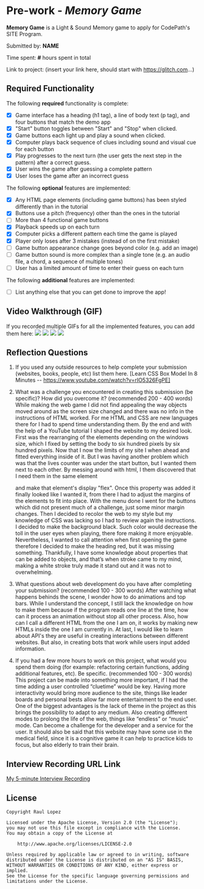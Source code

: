# Pre-work - *Memory Game*

**Memory Game** is a Light & Sound Memory game to apply for CodePath's SITE Program. 

Submitted by: **NAME**

Time spent: **#** hours spent in total

Link to project: (insert your link here, should start with https://glitch.com...)

## Required Functionality

The following **required** functionality is complete:

* [X] Game interface has a heading (h1 tag), a line of body text (p tag), and four buttons that match the demo app
* [X] "Start" button toggles between "Start" and "Stop" when clicked. 
* [X] Game buttons each light up and play a sound when clicked. 
* [X] Computer plays back sequence of clues including sound and visual cue for each button
* [X] Play progresses to the next turn (the user gets the next step in the pattern) after a correct guess. 
* [X] User wins the game after guessing a complete pattern
* [X] User loses the game after an incorrect guess

The following **optional** features are implemented:

* [X] Any HTML page elements (including game buttons) has been styled differently than in the tutorial
* [X] Buttons use a pitch (frequency) other than the ones in the tutorial
* [ ] More than 4 functional game buttons
* [X] Playback speeds up on each turn
* [X] Computer picks a different pattern each time the game is played
* [X] Player only loses after 3 mistakes (instead of on the first mistake)
* [ ] Game button appearance change goes beyond color (e.g. add an image)
* [ ] Game button sound is more complex than a single tone (e.g. an audio file, a chord, a sequence of multiple tones)
* [ ] User has a limited amount of time to enter their guess on each turn

The following **additional** features are implemented:

- [ ] List anything else that you can get done to improve the app!

## Video Walkthrough (GIF)

If you recorded multiple GIFs for all the implemented features, you can add them here:
![](http://g.recordit.co/JeeoXRzyix.gif)
![](https://www.w3schools.com/jsref)
![](gif3-link-here)
![](gif4-link-here)

## Reflection Questions
1. If you used any outside resources to help complete your submission (websites, books, people, etc) list them here. 
[Learn CSS Box Model In 8 Minutes -- https://www.youtube.com/watch?v=rIO5326FgPE]

2. What was a challenge you encountered in creating this submission (be specific)? How did you overcome it? (recommended 200 - 400 words) 
While making the web game I did not find appealing the way objects moved around as the screen size changed and there was no info in the instructions of HTML worked. 
For me HTML and CSS are new languages there for I had to spend time understanding them. By the end and with the help of a YouTube tutorial I shaped the website to 
my desired look. First was the rearranging of the elements depending on the windows size, which I fixed by setting the body to six hundred pixels by six hundred pixels. 
Now that I now the limits of my site I when ahead and fitted everything inside of it. But I was having another problem which was that the lives counter was under the 
start button, but I wanted them next to each other. By messing around with html, I them discovered that I need them in the same element<div> and make that element's display "flex".
Once this property was added it finally looked like I wanted it, from there I had to adjust the margins of the elements to fit into place. With the menu done 
I went for the buttons which did not present much of a challenge, just some minor margin changes. Then I decided to recolor the web to my style but 
my knowledge of CSS was lacking so I had to review again the instructions. I decided to make the background black. Such color would decrease the 
toll in the user eyes when playing, there fore making it more enjoyable. Nevertheless, I wanted to call attention when first opening the game therefore
 I decided to make the heading red, but it was missing something. Thankfully, I have some knowledge about properties that can be added to objects,
and that’s when stroke came to my mind, making a white stroke truly made it stand out and it was not to overwhelming.


3. What questions about web development do you have after completing your submission? (recommended 100 - 300 words) 
After watching what happens behinds the scene, I wonder how to do animations and top bars. While I understand the concept, I still lack the knowledge on how to make them
 because if the program reads one line at the time, how can it process an animation without stop all other process. Also, how can I call a different HTML from the one I am on, 
it works by making new HTMLs inside the one I am currently in. At last, I would like to learn about API's they are useful in creating interactions between different websites.
 But also, in creating bots that work while users input added information.

4. If you had a few more hours to work on this project, what would you spend them doing (for example: refactoring certain functions, adding additional features, etc). Be specific. (recommended 100 - 300 words) 
This project can be made into something more important, if I had the time adding a user controlled “cluetime” would be key. Having more interactivity would bring more 
audience to the site, things like leader boards and personal bests allow far more entertainment to the end user. One of the biggest advantages is the lack of theme in the
project as this brings the possibility to adapt to any medium. Also creating different modes to prolong the life of the web, things like “endless” or “music” mode. Can become
 a challenge for the developer and a service for the user. It should also be said that this website may have some use in the medical field, since it is a cognitive game 
it can help to practice kids to focus, but also elderly to train their brain.




## Interview Recording URL Link

[My 5-minute Interview Recording](your-link-here)


## License

    Copyright Raul Lopez

    Licensed under the Apache License, Version 2.0 (the "License");
    you may not use this file except in compliance with the License.
    You may obtain a copy of the License at

        http://www.apache.org/licenses/LICENSE-2.0

    Unless required by applicable law or agreed to in writing, software
    distributed under the License is distributed on an "AS IS" BASIS,
    WITHOUT WARRANTIES OR CONDITIONS OF ANY KIND, either express or implied.
    See the License for the specific language governing permissions and
    limitations under the License.